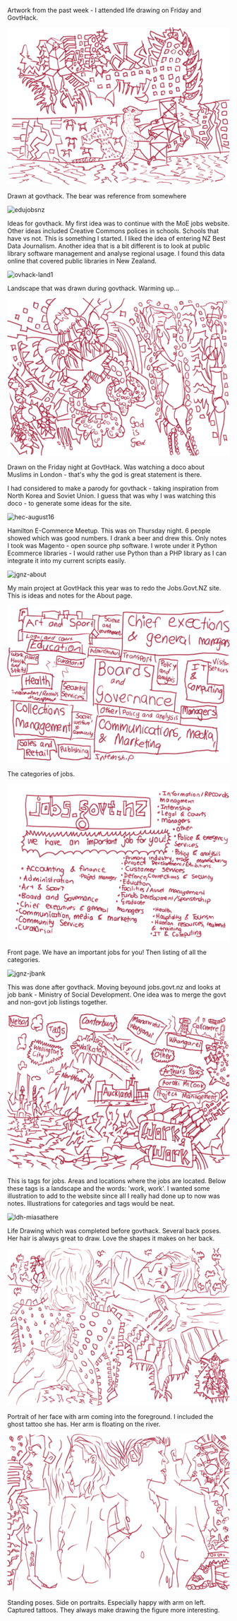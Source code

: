 Artwork from the past week - I attended life drawing on Friday and GovtHack.

![beerwalkright](/galleries/2016/08/06/beerwalkright.png)

Drawn at govthack. The bear was reference from somewhere

![edujobsnz](/galleries/2016/08/06/edujobsnz.png)

Ideas for govthack. My first idea was to continue with the MoE jobs website. Other ideas included Creative Commons polices
in schools. Schools that have vs not. This is something I started. I liked the idea of entering NZ Best Data Journalism. Another idea that is a bit different is to look at public library software management and analyse regional usage. I found this 
data online that covered public libraries in New Zealand. 

![ovhack-land1](/galleries/2016/08/06/govhack-land1.png)


Landscape that was drawn during govthack. Warming up...

![ovhack-sideport](/galleries/2016/08/06/govhack-sideport.png)

Drawn on the Friday night at GovtHack. Was watching a doco about Muslims in London - that's why the god is great statement is there. 

I had considered to make a parody for govthack - taking inspiration from North Korea and Soviet Union. I guess that was why I was watching this doco - to generate some ideas for the site.

![hec-august16](/galleries/2016/08/06/hec-august16.png)

Hamilton E-Commerce Meetup. This was on Thursday night. 6 people showed which was good numbers. I drank a beer and drew this. Only notes I took was Magento - open source php software. I wrote under it Python Ecommerce libraries - I would rather use Python than a PHP library as I can integrate it into my current scripts easily. 

![jgnz-about](/galleries/2016/08/06/jgnz-about.png)

My main project at GovtHack this year was to redo the Jobs.Govt.NZ site. This is ideas and notes for the About page.

![jgnz-catlist](/galleries/2016/08/06/jgnz-catlist.png)

The categories of jobs. 


![jgnz-important](/galleries/2016/08/06/jgnz-important.png)

Front page. We have an important jobs for you! Then listing of all the categories. 

![jgnz-jbank](/galleries/2016/08/06/jgnz-jbank.png)

This was done after govthack. Moving beyound jobs.govt.nz and looks at job bank - Ministry of Social Development. One idea was to merge the govt and non-govt job listings together. 

![jgnz-tags](/galleries/2016/08/06/jgnz-tags.png)

This is tags for jobs. Areas and locations where the jobs are located.  Below these tags is a landscape and the words: 'work, work'. I wanted some illustration to add to the website since all I really had done up to now was notes. Illustrations for categories and tags would be neat. 

![ldh-miasathere](/galleries/2016/08/06/ldh-miasathere.png)

Life Drawing which was completed before govthack. Several back poses. Her hair is always great to draw. Love the shapes it 
makes on her back.

![ldh-miasleeps](/galleries/2016/08/06/ldh-miasleeps.png)

Portrait of her face with arm coming into the foreground. I included the ghost tattoo she has. Her arm is floating on the river.

![ldh-miastand](/galleries/2016/08/06/ldh-miastand.png)

Standing poses. Side on portraits. Especially happy with arm on left. Captured tattoos. They always make drawing the figure more interesting. 

